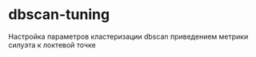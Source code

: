 # dbscan-tuning
 Настройка параметров кластеризации dbscan приведением метрики силуэта к локтевой точке

